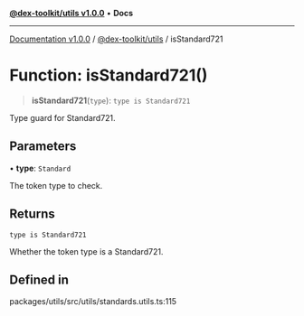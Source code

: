 [**@dex-toolkit/utils v1.0.0**](../README.md) • **Docs**

***

[Documentation v1.0.0](../../../packages.md) / [@dex-toolkit/utils](../README.md) / isStandard721

# Function: isStandard721()

> **isStandard721**(`type`): `type is Standard721`

Type guard for Standard721.

## Parameters

• **type**: `Standard`

The token type to check.

## Returns

`type is Standard721`

Whether the token type is a Standard721.

## Defined in

packages/utils/src/utils/standards.utils.ts:115
